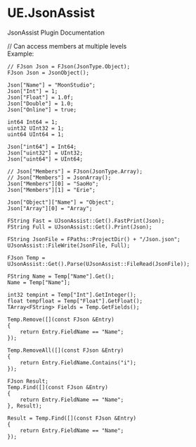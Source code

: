# UE.JsonAssist
JsonAssist Plugin Documentation
  
// Can access members at multiple levels  
Example:  

	// FJson Json = FJson(JsonType.Object);  
	FJson Json = JsonObject();  
	
	Json["Name"] = "MoonStudio";  
	Json["Int"] = 1;  
	Json["Float"] = 1.0f;  
	Json["Double"] = 1.0;  
	Json["Online"] = true;  
  
	int64 Int64 = 1;  
	uint32 UInt32 = 1;  
	uint64 UInt64 = 1;  
  
	Json["int64"] = Int64;  
	Json["uint32"] = UInt32;  
	Json["uint64"] = UInt64;  
  
	// Json["Members"] = FJson(JsonType.Array);  
	// Json["Members"] = JsonArray();  
	Json["Members"][0] = "SaoHo";  
	Json["Members"][1] = "Erie";  
    
	Json["Object"]["Name"] = "Object";  
	Json["Array"][0] = "Array";  
  
	FString Fast = UJsonAssist::Get().FastPrint(Json);  
	FString Full = UJsonAssist::Get().Print(Json);  
  
	FString JsonFile = FPaths::ProjectDir() + "/Json.json";  
	UJsonAssist::FileWrite(JsonFile, Full);  
  
	FJson Temp = UJsonAssist::Get().Parse(UJsonAssist::FileRead(JsonFile));  
	  
	FString Name = Temp["Name"].Get();  
	Name = Temp["Name"];  
	  
	int32 tempint = Temp["Int"].GetInteger();  
	float tempfloat = Temp["Float"].GetFloat();  
	TArray<FString> Fields = Temp.GetFields();  
	  
	Temp.Remove([](const FJson &Entry)  
	{  
		return Entry.FieldName == "Name";  
	});  
	  
	Temp.RemoveAll([](const FJson &Entry)  
	{  
		return Entry.FieldName.Contains("i");  
	});  
	  
	FJson Result;  
	Temp.Find([](const FJson &Entry)  
	{  
		return Entry.FieldName == "Name";  
	}, Result);  
	  
	Result = Temp.Find([](const FJson &Entry)  
	{  
		return Entry.FieldName == "Name";  
	});  
